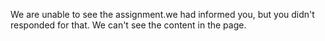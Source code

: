 
We are unable to see the assignment.we had informed you, but you didn't responded for that. We can't see the content in the page.
